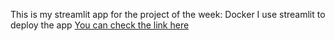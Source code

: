 This is my streamlit app for the project of the week: Docker
I use streamlit to deploy the app
[You can check the link here]()
